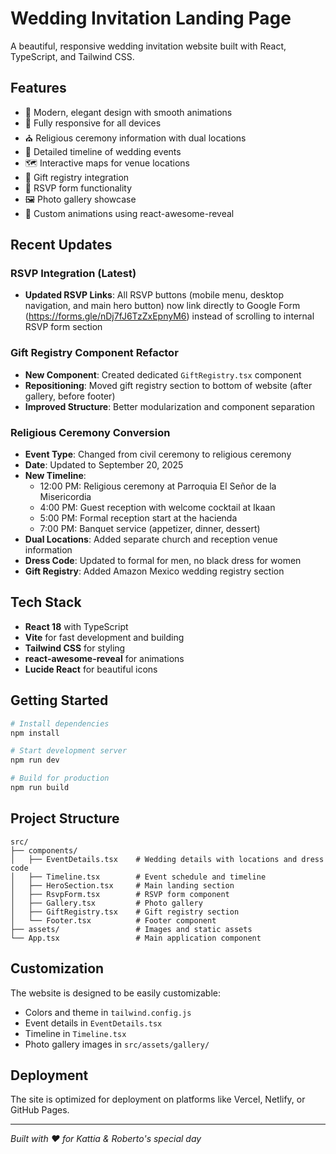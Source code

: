 # Wedding Invitation Landing Page

A beautiful, responsive wedding invitation website built with React, TypeScript, and Tailwind CSS.

## Features

- 🎉 Modern, elegant design with smooth animations
- 📱 Fully responsive for all devices
- ⛪ Religious ceremony information with dual locations
- 📅 Detailed timeline of wedding events
- 🗺️ Interactive maps for venue locations
- 🎁 Gift registry integration
- 📧 RSVP form functionality
- 🖼️ Photo gallery showcase
- 🎨 Custom animations using react-awesome-reveal

## Recent Updates

### RSVP Integration (Latest)
- **Updated RSVP Links**: All RSVP buttons (mobile menu, desktop navigation, and main hero button) now link directly to Google Form (https://forms.gle/nDj7fJ6TzZxEpnyM6) instead of scrolling to internal RSVP form section

### Gift Registry Component Refactor
- **New Component**: Created dedicated `GiftRegistry.tsx` component
- **Repositioning**: Moved gift registry section to bottom of website (after gallery, before footer)
- **Improved Structure**: Better modularization and component separation

### Religious Ceremony Conversion
- **Event Type**: Changed from civil ceremony to religious ceremony
- **Date**: Updated to September 20, 2025
- **New Timeline**:
  - 12:00 PM: Religious ceremony at Parroquia El Señor de la Misericordia
  - 4:00 PM: Guest reception with welcome cocktail at Ikaan
  - 5:00 PM: Formal reception start at the hacienda
  - 7:00 PM: Banquet service (appetizer, dinner, dessert)
- **Dual Locations**: Added separate church and reception venue information
- **Dress Code**: Updated to formal for men, no black dress for women
- **Gift Registry**: Added Amazon Mexico wedding registry section

## Tech Stack

- **React 18** with TypeScript
- **Vite** for fast development and building
- **Tailwind CSS** for styling
- **react-awesome-reveal** for animations
- **Lucide React** for beautiful icons

## Getting Started

```bash
# Install dependencies
npm install

# Start development server
npm run dev

# Build for production
npm run build
```

## Project Structure

```
src/
├── components/
│   ├── EventDetails.tsx    # Wedding details with locations and dress code
│   ├── Timeline.tsx        # Event schedule and timeline
│   ├── HeroSection.tsx     # Main landing section
│   ├── RsvpForm.tsx        # RSVP form component
│   ├── Gallery.tsx         # Photo gallery
│   ├── GiftRegistry.tsx    # Gift registry section
│   └── Footer.tsx          # Footer component
├── assets/                 # Images and static assets
└── App.tsx                 # Main application component
```

## Customization

The website is designed to be easily customizable:
- Colors and theme in `tailwind.config.js`
- Event details in `EventDetails.tsx`
- Timeline in `Timeline.tsx`
- Photo gallery images in `src/assets/gallery/`

## Deployment

The site is optimized for deployment on platforms like Vercel, Netlify, or GitHub Pages.

---

*Built with ❤️ for Kattia & Roberto's special day*
